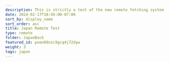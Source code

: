 ```yaml
---
description: This is strictly a test of the new remote fetching system, a way for me to add new posts to the blog without storing these gallery images in the blog itself. If you see this, congrats!
date: 2024-02-17T18:45:00-07:00
sort_by: display_name
sort_order: asc
title: Japan Remote Test
type: remote
folder: JapanBack
featured_id: poen09nzc9gcq4j72dyw
weight: 3
tags: japan
---
```


